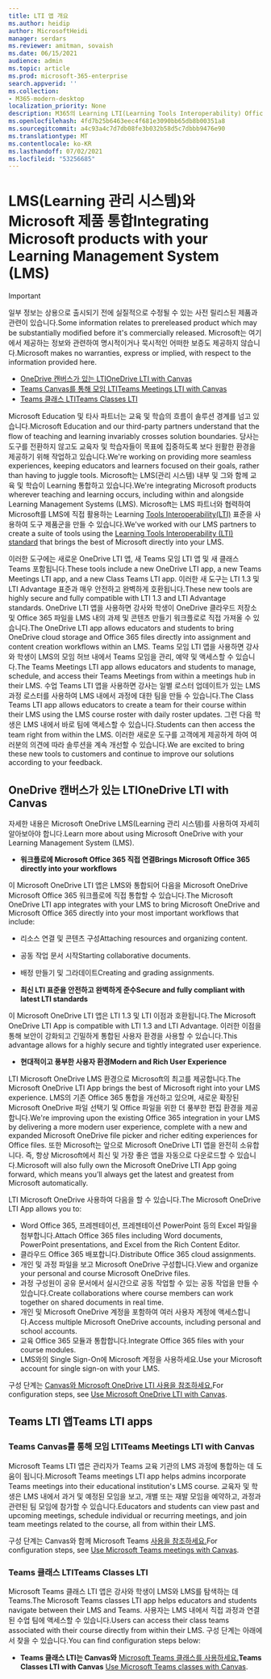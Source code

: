```yaml
---
title: LTI 앱 개요
ms.author: heidip
author: MicrosoftHeidi
manager: serdars
ms.reviewer: amitman, sovaish
ms.date: 06/15/2021
audience: admin
ms.topic: article
ms.prod: microsoft-365-enterprise
search.appverid: ''
ms.collection:
- M365-modern-desktop
localization_priority: None
description: M365의 Learning LTI(Learning Tools Interoperability) Office 및 Office 앱을 LMS(Learning Management System)에 통합할 때 교육자들에게 도움이 되는 방법에 대해 자세히 알아보습니다.
ms.openlocfilehash: 4fd7b25b6463eec4f681e3090bb65db8b00351a8
ms.sourcegitcommit: a4c93a4c7d7db08fe3b032b58d5c7dbbb9476e90
ms.translationtype: MT
ms.contentlocale: ko-KR
ms.lasthandoff: 07/02/2021
ms.locfileid: "53256685"
---
```

# <a name="integrating-microsoft-products-with-your-learning-management-system-lms"></a><span data-ttu-id="f6d8c-103">LMS(Learning 관리 시스템)와 Microsoft 제품 통합</span><span class="sxs-lookup"><span data-stu-id="f6d8c-103">Integrating Microsoft products with your Learning Management System (LMS)</span></span>

> [!IMPORTANT]
> <span data-ttu-id="f6d8c-104">일부 정보는 상용으로 출시되기 전에 실질적으로 수정될 수 있는 사전 릴리스된 제품과 관련이 있습니다.</span><span class="sxs-lookup"><span data-stu-id="f6d8c-104">Some information relates to prereleased product which may be substantially modified before it's commercially released.</span></span> <span data-ttu-id="f6d8c-105">Microsoft는 여기에서 제공하는 정보와 관련하여 명시적이거나 묵시적인 어떠한 보증도 제공하지 않습니다.</span><span class="sxs-lookup"><span data-stu-id="f6d8c-105">Microsoft makes no warranties, express or implied, with respect to the information provided here.</span></span>

- [<span data-ttu-id="f6d8c-106">OneDrive 캔버스가 있는 LTI</span><span class="sxs-lookup"><span data-stu-id="f6d8c-106">OneDrive LTI with Canvas</span></span>](#onedrive-lti-with-canvas)
- [<span data-ttu-id="f6d8c-107">Teams Canvas를 통해 모임 LTI</span><span class="sxs-lookup"><span data-stu-id="f6d8c-107">Teams Meetings LTI with Canvas</span></span>](#teams-meetings-lti-with-canvas)
- [<span data-ttu-id="f6d8c-108">Teams 클래스 LTI</span><span class="sxs-lookup"><span data-stu-id="f6d8c-108">Teams Classes LTI</span></span>](#teams-classes-lti)

<span data-ttu-id="f6d8c-109">Microsoft Education 및 타사 파트너는 교육 및 학습의 흐름이 솔루션 경계를 넘고 있습니다.</span><span class="sxs-lookup"><span data-stu-id="f6d8c-109">Microsoft Education and our third-party partners understand that the flow of teaching and learning invariably crosses solution boundaries.</span></span> <span data-ttu-id="f6d8c-110">당사는 도구를 전환하지 않고도 교육자 및 학습자들이 목표에 집중하도록 보다 원활한 환경을 제공하기 위해 작업하고 있습니다.</span><span class="sxs-lookup"><span data-stu-id="f6d8c-110">We're working on providing more seamless experiences, keeping educators and learners focused on their goals, rather than having to juggle tools.</span></span> <span data-ttu-id="f6d8c-111">Microsoft는 LMS(관리 시스템) 내부 및 그와 함께 교육 및 학습이 Learning 통합하고 있습니다.</span><span class="sxs-lookup"><span data-stu-id="f6d8c-111">We're integrating Microsoft products wherever teaching and learning occurs, including within and alongside Learning Management Systems (LMS).</span></span> <span data-ttu-id="f6d8c-112">Microsoft는 LMS 파트너와 협력하여 Microsoft를 LMS에 직접 활용하는 Learning [Tools Interoperability(LTI)](https://www.imsglobal.org/activity/learning-tools-interoperability) 표준을 사용하여 도구 제품군을 만들 수 있습니다.</span><span class="sxs-lookup"><span data-stu-id="f6d8c-112">We've worked with our LMS partners to create a suite of tools using the [Learning Tools Interoperability (LTI) standard](https://www.imsglobal.org/activity/learning-tools-interoperability) that brings the best of Microsoft directly into your LMS.</span></span>

<span data-ttu-id="f6d8c-113">이러한 도구에는 새로운 OneDrive LTI 앱, 새 Teams 모임 LTI 앱 및 새 클래스 Teams 포함됩니다.</span><span class="sxs-lookup"><span data-stu-id="f6d8c-113">These tools include a new OneDrive LTI app, a new Teams Meetings LTI app, and a new Class Teams LTI app.</span></span> <span data-ttu-id="f6d8c-114">이러한 새 도구는 LTI 1.3 및 LTI Advantage 표준과 매우 안전하고 완벽하게 호환됩니다.</span><span class="sxs-lookup"><span data-stu-id="f6d8c-114">These new tools are highly secure and fully compatible with LTI 1.3 and LTI Advantage standards.</span></span> <span data-ttu-id="f6d8c-115">OneDrive LTI 앱을 사용하면 강사와 학생이 OneDrive 클라우드 저장소 및 Office 365 파일을 LMS 내의 과제 및 콘텐츠 만들기 워크플로로 직접 가져올 수 있습니다.</span><span class="sxs-lookup"><span data-stu-id="f6d8c-115">The OneDrive LTI app allows educators and students to bring OneDrive cloud storage and Office 365 files directly into assignment and content creation workflows within an LMS.</span></span> <span data-ttu-id="f6d8c-116">Teams 모임 LTI 앱을 사용하면 강사와 학생이 LMS의 모임 허브 내에서 Teams 모임을 관리, 예약 및 액세스할 수 있습니다.</span><span class="sxs-lookup"><span data-stu-id="f6d8c-116">The Teams Meetings LTI app allows educators and students to manage, schedule, and access their Teams Meetings from within a meetings hub in their LMS.</span></span> <span data-ttu-id="f6d8c-117">수업 Teams LTI 앱을 사용하면 강사는 일별 로스터 업데이트가 있는 LMS 과정 로스터를 사용하여 LMS 내에서 과정에 대한 팀을 만들 수 있습니다.</span><span class="sxs-lookup"><span data-stu-id="f6d8c-117">The Class Teams LTI app allows educators to create a team for their course within their LMS using the LMS course roster with daily roster updates.</span></span> <span data-ttu-id="f6d8c-118">그런 다음 학생은 LMS 내에서 바로 팀에 액세스할 수 있습니다.</span><span class="sxs-lookup"><span data-stu-id="f6d8c-118">Students can then access the team right from within the LMS.</span></span> <span data-ttu-id="f6d8c-119">이러한 새로운 도구를 고객에게 제공하게 하여 여러분의 의견에 따라 솔루션을 계속 개선할 수 있습니다.</span><span class="sxs-lookup"><span data-stu-id="f6d8c-119">We are excited to bring these new tools to customers and continue to improve our solutions according to your feedback.</span></span>

## <a name="onedrive-lti-with-canvas"></a><span data-ttu-id="f6d8c-120">OneDrive 캔버스가 있는 LTI</span><span class="sxs-lookup"><span data-stu-id="f6d8c-120">OneDrive LTI with Canvas</span></span>

<span data-ttu-id="f6d8c-121">자세한 내용은 Microsoft OneDrive LMS(Learning 관리 시스템)를 사용하여 자세히 알아보아야 합니다.</span><span class="sxs-lookup"><span data-stu-id="f6d8c-121">Learn more about using Microsoft OneDrive with your Learning Management System (LMS).</span></span>

- <span data-ttu-id="f6d8c-122">**워크플로에 Microsoft Office 365 직접 연결**</span><span class="sxs-lookup"><span data-stu-id="f6d8c-122">**Brings Microsoft Office 365 directly into your workflows**</span></span>

<span data-ttu-id="f6d8c-123">이 Microsoft OneDrive LTI 앱은 LMS와 통합되어 다음을 Microsoft OneDrive Microsoft Office 365 워크플로에 직접 통합할 수 있습니다.</span><span class="sxs-lookup"><span data-stu-id="f6d8c-123">The Microsoft OneDrive LTI app integrates with your LMS to bring Microsoft OneDrive and Microsoft Office 365 directly into your most important workflows that include:</span></span>

- <span data-ttu-id="f6d8c-124">리소스 연결 및 콘텐츠 구성</span><span class="sxs-lookup"><span data-stu-id="f6d8c-124">Attaching resources and organizing content.</span></span>
- <span data-ttu-id="f6d8c-125">공동 작업 문서 시작</span><span class="sxs-lookup"><span data-stu-id="f6d8c-125">Starting collaborative documents.</span></span>
- <span data-ttu-id="f6d8c-126">배정 만들기 및 그라데이트</span><span class="sxs-lookup"><span data-stu-id="f6d8c-126">Creating and grading assignments.</span></span>

- <span data-ttu-id="f6d8c-127">**최신 LTI 표준을 안전하고 완벽하게 준수**</span><span class="sxs-lookup"><span data-stu-id="f6d8c-127">**Secure and fully compliant with latest LTI standards**</span></span>

<span data-ttu-id="f6d8c-128">이 Microsoft OneDrive LTI 앱은 LTI 1.3 및 LTI 이점과 호환됩니다.</span><span class="sxs-lookup"><span data-stu-id="f6d8c-128">The Microsoft OneDrive LTI App is compatible with LTI 1.3 and LTI Advantage.</span></span> <span data-ttu-id="f6d8c-129">이러한 이점을 통해 보안이 강화되고 긴밀하게 통합된 사용자 환경을 사용할 수 있습니다.</span><span class="sxs-lookup"><span data-stu-id="f6d8c-129">This advantage allows for a highly secure and tightly integrated user experience.</span></span>

- <span data-ttu-id="f6d8c-130">**현대적이고 풍부한 사용자 환경**</span><span class="sxs-lookup"><span data-stu-id="f6d8c-130">**Modern and Rich User Experience**</span></span>

<span data-ttu-id="f6d8c-131">LTI Microsoft OneDrive LMS 환경으로 Microsoft의 최고를 제공합니다.</span><span class="sxs-lookup"><span data-stu-id="f6d8c-131">The Microsoft OneDrive LTI App brings the best of Microsoft right into your LMS experience.</span></span> <span data-ttu-id="f6d8c-132">LMS의 기존 Office 365 통합을 개선하고 있으며, 새로운 확장된 Microsoft OneDrive 파일 선택기 및 Office 파일을 위한 더 풍부한 편집 환경을 제공합니다.</span><span class="sxs-lookup"><span data-stu-id="f6d8c-132">We're improving upon the existing Office 365 integration in your LMS by delivering a more modern user experience, complete with a new and expanded Microsoft OneDrive file picker and richer editing experiences for Office files.</span></span> <span data-ttu-id="f6d8c-133">또한 Microsoft는 앞으로 Microsoft OneDrive LTI 앱을 완전히 소유합니다. 즉, 항상 Microsoft에서 최신 및 가장 좋은 앱을 자동으로 다운로드할 수 있습니다.</span><span class="sxs-lookup"><span data-stu-id="f6d8c-133">Microsoft will also fully own the Microsoft OneDrive LTI App going forward, which means you’ll always get the latest and greatest from Microsoft automatically.</span></span>

<span data-ttu-id="f6d8c-134">LTI Microsoft OneDrive 사용하여 다음을 할 수 있습니다.</span><span class="sxs-lookup"><span data-stu-id="f6d8c-134">The Microsoft OneDrive LTI App allows you to:</span></span>

- <span data-ttu-id="f6d8c-135">Word Office 365, 프레젠테이션, 프레젠테이션 PowerPoint 등의 Excel 파일을 첨부합니다.</span><span class="sxs-lookup"><span data-stu-id="f6d8c-135">Attach Office 365 files including Word documents, PowerPoint presentations, and Excel from the Rich Content Editor.</span></span>
- <span data-ttu-id="f6d8c-136">클라우드 Office 365 배포합니다.</span><span class="sxs-lookup"><span data-stu-id="f6d8c-136">Distribute Office 365 cloud assignments.</span></span>
- <span data-ttu-id="f6d8c-137">개인 및 과정 파일을 보고 Microsoft OneDrive 구성합니다.</span><span class="sxs-lookup"><span data-stu-id="f6d8c-137">View and organize your personal and course Microsoft OneDrive files.</span></span>
- <span data-ttu-id="f6d8c-138">과정 구성원이 공유 문서에서 실시간으로 공동 작업할 수 있는 공동 작업을 만들 수 있습니다.</span><span class="sxs-lookup"><span data-stu-id="f6d8c-138">Create collaborations where course members can work together on shared documents in real time.</span></span>
- <span data-ttu-id="f6d8c-139">개인 및 Microsoft OneDrive 계정을 포함하여 여러 사용자 계정에 액세스합니다.</span><span class="sxs-lookup"><span data-stu-id="f6d8c-139">Access multiple Microsoft OneDrive accounts, including personal and school accounts.</span></span>
- <span data-ttu-id="f6d8c-140">교육 Office 365 모듈과 통합합니다.</span><span class="sxs-lookup"><span data-stu-id="f6d8c-140">Integrate Office 365 files with your course modules.</span></span>
- <span data-ttu-id="f6d8c-141">LMS와의 Single Sign-On에 Microsoft 계정을 사용하세요.</span><span class="sxs-lookup"><span data-stu-id="f6d8c-141">Use your Microsoft account for single sign-on with your LMS.</span></span>

<span data-ttu-id="f6d8c-142">구성 단계는 [Canvas와 Microsoft OneDrive LTI 사용을 참조하세요.](use-onedrive-with-lms.md)</span><span class="sxs-lookup"><span data-stu-id="f6d8c-142">For configuration steps, see [Use Microsoft OneDrive LTI with Canvas](use-onedrive-with-lms.md).</span></span>

## <a name="teams-lti-apps"></a><span data-ttu-id="f6d8c-143">Teams LTI 앱</span><span class="sxs-lookup"><span data-stu-id="f6d8c-143">Teams LTI apps</span></span>

### <a name="teams-meetings-lti-with-canvas"></a><span data-ttu-id="f6d8c-144">Teams Canvas를 통해 모임 LTI</span><span class="sxs-lookup"><span data-stu-id="f6d8c-144">Teams Meetings LTI with Canvas</span></span>

<span data-ttu-id="f6d8c-145">Microsoft Teams LTI 앱은 관리자가 Teams 교육 기관의 LMS 과정에 통합하는 데 도움이 됩니다.</span><span class="sxs-lookup"><span data-stu-id="f6d8c-145">Microsoft Teams meetings LTI app helps admins incorporate Teams meetings into their educational institution's LMS course.</span></span> <span data-ttu-id="f6d8c-146">교육자 및 학생은 LMS 내에서 과거 및 예정된 모임을 보고, 개별 또는 재발 모임을 예약하고, 과정과 관련된 팀 모임에 참가할 수 있습니다.</span><span class="sxs-lookup"><span data-stu-id="f6d8c-146">Educators and students can view past and upcoming meetings, schedule individual or recurring meetings, and join team meetings related to the course, all from within their LMS.</span></span>

<span data-ttu-id="f6d8c-147">구성 단계는 Canvas와 함께 Microsoft Teams [사용을 참조하세요.](teams-meetings-with-canvas.md)</span><span class="sxs-lookup"><span data-stu-id="f6d8c-147">For configuration steps, see [Use Microsoft Teams meetings with Canvas](teams-meetings-with-canvas.md).</span></span>

### <a name="teams-classes-lti"></a><span data-ttu-id="f6d8c-148">Teams 클래스 LTI</span><span class="sxs-lookup"><span data-stu-id="f6d8c-148">Teams Classes LTI</span></span>

<span data-ttu-id="f6d8c-149">Microsoft Teams 클래스 LTI 앱은 강사와 학생이 LMS와 LMS를 탐색하는 데 Teams.</span><span class="sxs-lookup"><span data-stu-id="f6d8c-149">The Microsoft Teams classes LTI app helps educators and students navigate between their LMS and Teams.</span></span> <span data-ttu-id="f6d8c-150">사용자는 LMS 내에서 직접 과정과 연결된 수업 팀에 액세스할 수 있습니다.</span><span class="sxs-lookup"><span data-stu-id="f6d8c-150">Users can access their class teams associated with their course directly from within their LMS.</span></span> <span data-ttu-id="f6d8c-151">구성 단계는 아래에서 찾을 수 있습니다.</span><span class="sxs-lookup"><span data-stu-id="f6d8c-151">You can find configuration steps below:</span></span>

- <span data-ttu-id="f6d8c-152">**Teams 클래스 LTI는 Canvas와** [Microsoft Teams 클래스를 사용하세요.](teams-classes-with-canvas.md)</span><span class="sxs-lookup"><span data-stu-id="f6d8c-152">**Teams Classes LTI with Canvas** [Use Microsoft Teams classes with Canvas](teams-classes-with-canvas.md).</span></span>
